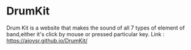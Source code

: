 # DrumKit
Drum Kit is a website that makes the sound of all 7 types of element of band,either it's click by mouse or pressed particular key.
Link : https://ajoysr.github.io/DrumKit/
